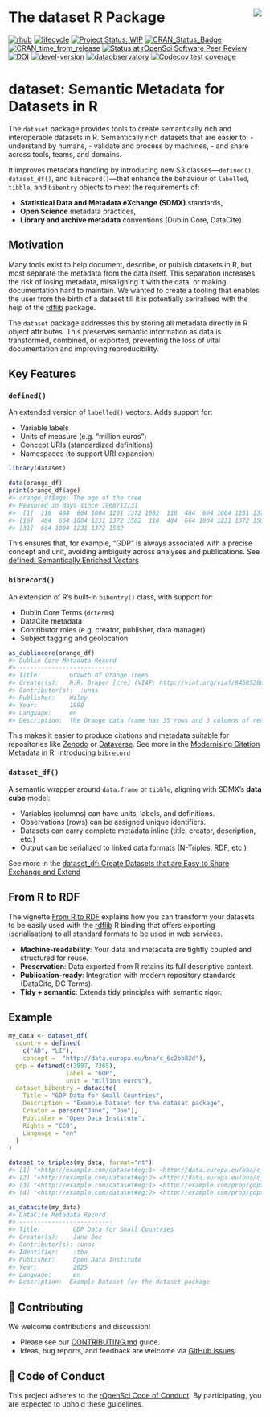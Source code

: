 
<!-- README.md is generated from README.Rmd. Please edit that file -->

# The dataset R Package <a href='https://dataset.dataobservatory.eu/'><img src="man/figures/logo.png" align="right"/></a>

<!-- badges: start -->

[![rhub](https://github.com/dataobservatory-eu/dataset/actions/workflows/rhub.yaml/badge.svg)](https://github.com/dataobservatory-eu/dataset/actions/workflows/rhub.yaml)
[![lifecycle](https://lifecycle.r-lib.org/articles/figures/lifecycle-experimental.svg)](https://lifecycle.r-lib.org/articles/stages.html#experimental)
[![Project Status:
WIP](https://www.repostatus.org/badges/latest/wip.svg)](https://www.repostatus.org/#wip)
[![CRAN_Status_Badge](https://www.r-pkg.org/badges/version/dataset)](https://cran.r-project.org/package=dataset)
[![CRAN_time_from_release](https://www.r-pkg.org/badges/ago/dataset)](https://cran.r-project.org/package=dataset)
[![Status at rOpenSci Software Peer
Review](https://badges.ropensci.org/553_status.svg)](https://github.com/ropensci/software-review/issues/553)
[![DOI](https://zenodo.org/badge/DOI/10.32614/CRAN.package.dataset.svg)](https://zenodo.org/record/6950435#.YukDAXZBzIU)
[![devel-version](https://img.shields.io/badge/devel%20version-0.3.91-blue.svg)](https://github.com/dataobservatory-eu/dataset)
[![dataobservatory](https://img.shields.io/badge/ecosystem-dataobservatory.eu-3EA135.svg)](https://dataobservatory.eu/)
[![Codecov test
coverage](https://codecov.io/gh/dataobservatory-eu/dataset/graph/badge.svg)](https://app.codecov.io/gh/dataobservatory-eu/dataset)

<!-- badges: end -->

# dataset: Semantic Metadata for Datasets in R

The `dataset` package provides tools to create semantically rich and
interoperable datasets in R. Semantically rich datasets that are easier
to: - understand by humans, - validate and process by machines, - and
share across tools, teams, and domains.

It improves metadata handling by introducing new S3 classes—`defined()`,
`dataset_df()`, and `bibrecord()`—that enhance the behaviour of
`labelled`, `tibble`, and `bibentry` objects to meet the requirements
of:

- **Statistical Data and Metadata eXchange (SDMX)** standards,
- **Open Science** metadata practices,
- **Library and archive metadata** conventions (Dublin Core, DataCite).

## Motivation

Many tools exist to help document, describe, or publish datasets in R,
but most separate the metadata from the data itself. This separation
increases the risk of losing metadata, misaligning it with the data, or
making documentation hard to maintain. We wanted to create a tooling
that enables the user from the birth of a dataset till it is potentially
seriralised with the help of the
[rdflib](https://CRAN.R-project.org/package=rdflib) package.

The `dataset` package addresses this by storing all metadata directly in
R object attributes. This preserves semantic information as data is
transformed, combined, or exported, preventing the loss of vital
documentation and improving reproducibility.

## Key Features

### `defined()`

An extended version of `labelled()` vectors. Adds support for:

- Variable labels
- Units of measure (e.g. “million euros”)
- Concept URIs (standardized definitions)
- Namespaces (to support URI expansion)

``` r
library(dataset)
```

``` r
data(orange_df)
print(orange_df$age)
#> orange_df$age: The age of the tree
#> Measured in days since 1968/12/31 
#>  [1]  118  484  664 1004 1231 1372 1582  118  484  664 1004 1231 1372 1582  118
#> [16]  484  664 1004 1231 1372 1582  118  484  664 1004 1231 1372 1582  118  484
#> [31]  664 1004 1231 1372 1582
```

This ensures that, for example, “GDP” is always associated with a
precise concept and unit, avoiding ambiguity across analyses and
publications. See [defined: Semantically Enriched
Vectors](https://dataset.dataobservatory.eu/articles/defined.html)

### `bibrecord()`

An extension of R’s built-in `bibentry()` class, with support for:

- Dublin Core Terms (`dcterms`)
- DataCite metadata
- Contributor roles (e.g. creator, publisher, data manager)
- Subject tagging and geolocation

``` r
as_dublincore(orange_df)
#> Dublin Core Metadata Record
#> --------------------------
#> Title:        Growth of Orange Trees 
#> Creator(s):   N.R. Draper [cre] (VIAF: http://viaf.org/viaf/84585260); H Smith [cre] 
#> Contributor(s):  :unas 
#> Publisher:    Wiley 
#> Year:         1998 
#> Language:     en 
#> Description:  The Orange data frame has 35 rows and 3 columns of records of the growth of orange trees.
```

This makes it easier to produce citations and metadata suitable for
repositories like [Zenodo](https://zenodo.org/) or
[Dataverse](https://dataverse.org/). See more in the [Modernising
Citation Metadata in R: Introducing
`bibrecord`](https://dataset.dataobservatory.eu/articles/bibrecord.html)

### `dataset_df()`

A semantic wrapper around `data.frame` or `tibble`, aligning with SDMX’s
**data cube** model:

- Variables (columns) can have units, labels, and definitions.
- Observations (rows) can be assigned unique identifiers.
- Datasets can carry complete metadata inline (title, creator,
  description, etc.)
- Output can be serialized to linked data formats (N-Triples, RDF, etc.)

See more in the [dataset_df: Create Datasets that are Easy to Share
Exchange and
Extend](https://dataset.dataobservatory.eu/articles/dataset_df.html)

## From R to RDF

The vignette [From R to
RDF](https://dataset.dataobservatory.eu/articles/dataset_df.html)
explains how you can transform your datasets to be easily used with the
[rdflib](https://CRAN.R-project.org/package=rdflib) R binding that
offers exporting (serialisation) to all standard formats to be used in
web services.

- **Machine-readability**: Your data and metadata are tightly coupled
  and structured for reuse.
- **Preservation**: Data exported from R retains its full descriptive
  context.
- **Publication-ready**: Integration with modern repository standards
  (DataCite, DC Terms).
- **Tidy + semantic**: Extends tidy principles with semantic rigor.

## Example

``` r
my_data <- dataset_df(
  country = defined(
    c("AD", "LI"), 
    concept =  "http://data.europa.eu/bna/c_6c2bb82d"),
  gdp = defined(c(3897, 7365), 
                label = "GDP", 
                unit = "million euros"),
  dataset_bibentry = datacite(
    Title = "GDP Data for Small Countries",
    Description = "Example Dataset for the dataset package",
    Creator = person("Jane", "Doe"),
    Publisher = "Open Data Institute",
    Rights = "CC0", 
    Language = "en"
  )
)

dataset_to_triples(my_data, format="nt")
#> [1] "<http://example.com/dataset#eg:1> <http://data.europa.eu/bna/c_6c2bb82d> \"AD\"^^<xs:string> ."
#> [2] "<http://example.com/dataset#eg:2> <http://data.europa.eu/bna/c_6c2bb82d> \"LI\"^^<xs:string> ."
#> [3] "<http://example.com/dataset#eg:1> <http://example.com/prop/gdp> \"3897\"^^<xs:decimal> ."      
#> [4] "<http://example.com/dataset#eg:2> <http://example.com/prop/gdp> \"7365\"^^<xs:decimal> ."
```

``` r
as_datacite(my_data)
#> DataCite Metadata Record
#> --------------------------
#> Title:         GDP Data for Small Countries 
#> Creator(s):    Jane Doe 
#> Contributor(s): :unas 
#> Identifier:    :tba 
#> Publisher:     Open Data Institute 
#> Year:          2025 
#> Language:      en 
#> Description:  Example Dataset for the dataset package
```

## 🧪 Contributing

We welcome contributions and discussion!

- Please see our
  [CONTRIBUTING.md](https://github.com/dataobservatory-eu/dataset/blob/main/CONTRIBUTING.md)
  guide.
- Ideas, bug reports, and feedback are welcome via [GitHub
  issues](https://github.com/dataobservatory-eu/dataset/issues).

## 📜 Code of Conduct

This project adheres to the [rOpenSci Code of
Conduct](https://ropensci.org/code-of-conduct/). By participating, you
are expected to uphold these guidelines.
